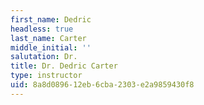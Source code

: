 ```yaml
---
first_name: Dedric
headless: true
last_name: Carter
middle_initial: ''
salutation: Dr.
title: Dr. Dedric Carter
type: instructor
uid: 8a8d0896-12eb-6cba-2303-e2a9859430f8
---
```

